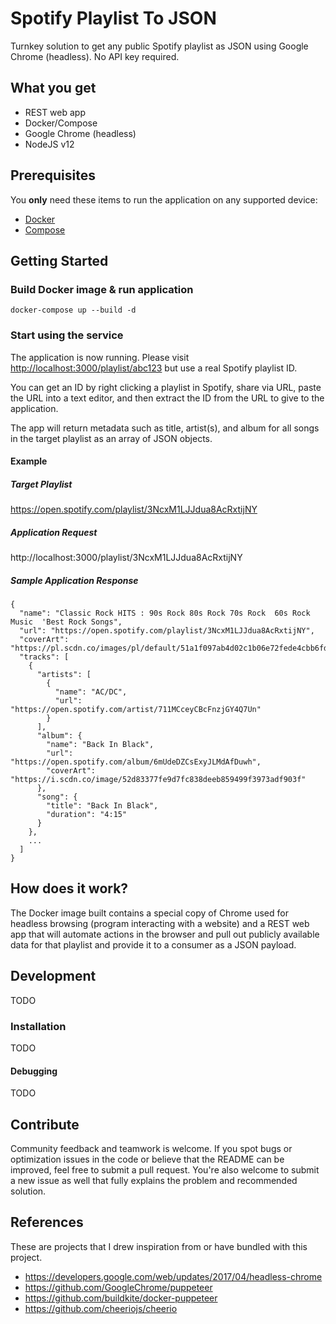 # Spotify Playlist To JSON

Turnkey solution to get any public Spotify playlist as JSON using Google Chrome (headless). No API key required.

## What you get

* REST web app
* Docker/Compose
* Google Chrome (headless)
* NodeJS v12

## Prerequisites

You **only** need these items to run the application on any supported device:

* [Docker](https://www.docker.com)
* [Compose](https://docs.docker.com/compose)

## Getting Started

### Build Docker image & run application

    docker-compose up --build -d

### Start using the service

The application is now running. Please visit [http://localhost:3000/playlist/abc123](http://localhost:3000/playlist/abc123) but use a real Spotify playlist ID.

You can get an ID by right clicking a playlist in Spotify, share via URL, paste the URL into a text editor, and then extract the ID from the URL to give to the application.

The app will return metadata such as title, artist(s), and album for all songs in the target playlist as an array of JSON objects.

#### Example

##### Target Playlist

https://open.spotify.com/playlist/3NcxM1LJJdua8AcRxtijNY

##### Application Request

http://localhost:3000/playlist/3NcxM1LJJdua8AcRxtijNY

##### Sample Application Response

    {
      "name": "Classic Rock HITS : 90s Rock 80s Rock 70s Rock  60s Rock Music  'Best Rock Songs",
      "url": "https://open.spotify.com/playlist/3NcxM1LJJdua8AcRxtijNY",
      "coverArt": "https://pl.scdn.co/images/pl/default/51a1f097ab4d02c1b06e72fede4cbb6fda36b94c",
      "tracks": [
        {
          "artists": [
            {
              "name": "AC/DC",
              "url": "https://open.spotify.com/artist/711MCceyCBcFnzjGY4Q7Un"
            }
          ],
          "album": {
            "name": "Back In Black",
            "url": "https://open.spotify.com/album/6mUdeDZCsExyJLMdAfDuwh",
            "coverArt": "https://i.scdn.co/image/52d83377fe9d7fc838deeb859499f3973adf903f"
          },
          "song": {
            "title": "Back In Black",
            "duration": "4:15"
          }
        },
        ...
      ]
    }

## How does it work?

The Docker image built contains a special copy of Chrome used for headless browsing (program interacting with a website) and a REST web app that will automate actions in the browser and pull out publicly available data for that playlist and provide it to a consumer as a JSON payload.

## Development

TODO

### Installation 

TODO

#### Debugging

TODO

## Contribute

Community feedback and teamwork is welcome. If you spot bugs or optimization issues in the code or believe that the README can be improved, feel free to submit a pull request. You're also welcome to submit a new issue as well that fully explains the problem and recommended solution.

## References

These are projects that I drew inspiration from or have bundled with this project.

* https://developers.google.com/web/updates/2017/04/headless-chrome
* https://github.com/GoogleChrome/puppeteer
* https://github.com/buildkite/docker-puppeteer
* https://github.com/cheeriojs/cheerio
